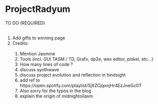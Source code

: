# ProjectRadyum



TO DO (REQUIRED)<br><br>
<ol>
<li>Add gifts to winning page<br>
<li>Credits:<br><br>
    <ol>
    <li>Mention Jasmine<br>
    <li>Tools (incl. GUI TASM / TD, Grafx, dp2e, wex editor, piskel, etc...)<br>
    <li>How many lines of code ?<br>
    <li>discuss synthwave<br>
    <li>discuss project evolution and reflection in hindsight<br>
    <li>add ref to https://open.spotify.com/playlist/5jXZCjqxnjHr4EzJneGc0T <br>
    <li>Also sorry for the typos in the blog<br>
    <li>explain the origin of midnightoilasm<br>
    </ol>
</ol>

